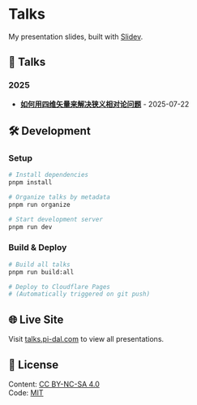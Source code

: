 # Talks

My presentation slides, built with [Slidev](https://sli.dev).

## 🎤 Talks

### 2025

- [**如何用四维矢量来解决狭义相对论问题**](https://talks.pi-dal.com/2025-07-22-STR-Four-Vector/) - 2025-07-22


## 🛠️ Development

### Setup
```bash
# Install dependencies
pnpm install

# Organize talks by metadata
pnpm run organize

# Start development server
pnpm run dev
```

### Build & Deploy
```bash
# Build all talks
pnpm run build:all

# Deploy to Cloudflare Pages
# (Automatically triggered on git push)
```

## 🌐 Live Site

Visit [talks.pi-dal.com](https://talks.pi-dal.com) to view all presentations.

## 📝 License

Content: [CC BY-NC-SA 4.0](https://creativecommons.org/licenses/by-nc-sa/4.0/)  
Code: [MIT](./LICENSE)

